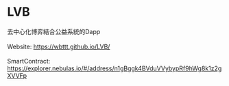 # LVB
去中心化博弈結合公益系統的Dapp
<br>
<br>
Website: https://wbttt.github.io/LVB/
<br>
<br>
SmartContract: https://explorer.nebulas.io/#/address/n1gBggk4BVduVVybypRf9hWg8k1z2gXVVFp
